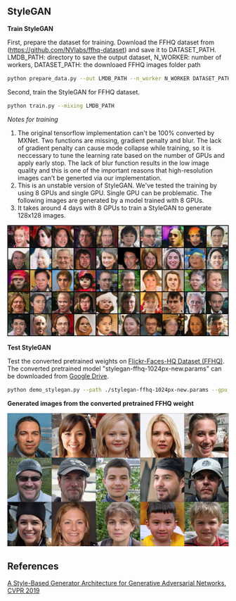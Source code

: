 ## StyleGAN

**Train StyleGAN**

First, prepare the dataset for training. Download the FFHQ dataset from (https://github.com/NVlabs/ffhq-dataset) and save it to DATASET_PATH.
LMDB_PATH: directory to save the output dataset, N_WORKER: number of workers, DATASET_PATH: the downloaed FFHQ images folder path 
```bash
python prepare_data.py --out LMDB_PATH --n_worker N_WORKER DATASET_PATH
```

Second, train the StyleGAN for FFHQ dataset.
```bash
python train.py --mixing LMDB_PATH
```

*Notes for training*
1) The original tensorflow implementation can't be 100% converted by MXNet. Two functions are missing, gradient penalty and blur. The lack of gradient penalty can cause mode collapse while training, so it is neccessary to tune the learning rate based on the number of GPUs and apply early stop. The lack of blur function results in the low image quality and this is one of the important reasons that high-resolution images can't be generted via our implementation. 
2) This is an unstable version of StyleGAN. We've tested the training by using 8 GPUs and single GPU. Single GPU can be problematic. The following images are generated by a model trained with 8 GPUs. 
3) It takes around 4 days with 8 GPUs to train a StyleGAN to generate 128x128 images.  

![images](sample_train.png "Generated 128x128 FFHQ images from the trained StyleGAN")

**Test StyleGAN**

Test the converted pretrained weights on [Flickr-Faces-HQ Dataset (FFHQ)](https://github.com/NVlabs/ffhq-dataset). The converted pretrained model "stylegan-ffhq-1024px-new.params" can be downloaded from [Google Drive](https://drive.google.com/file/d/1dYWAT9L3r2jmGe741AiSSAxg1su3ODvj/view?usp=sharing).

```bash
python demo_stylegan.py --path ./stylegan-ffhq-1024px-new.params --gpu_id -1
```

**Generated images from the converted pretrained FFHQ weight**

![images](sample.jpg "Generated images from the converted pretrained FFHQ weight")

## References
[A Style-Based Generator Architecture for Generative Adversarial Networks, CVPR 2019](https://arxiv.org/abs/1812.04948)